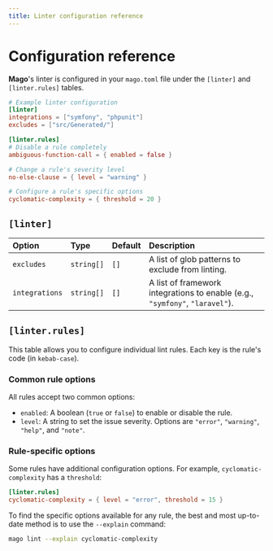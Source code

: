 ```yaml
---
title: Linter configuration reference
---
```


# Configuration reference

**Mago**'s linter is configured in your `mago.toml` file under the `[linter]` and `[linter.rules]` tables.

```toml
# Example linter configuration
[linter]
integrations = ["symfony", "phpunit"]
excludes = ["src/Generated/"]

[linter.rules]
# Disable a rule completely
ambiguous-function-call = { enabled = false }

# Change a rule's severity level
no-else-clause = { level = "warning" }

# Configure a rule's specific options
cyclomatic-complexity = { threshold = 20 }
```

## `[linter]`

| Option         | Type       | Default | Description                                                                  |
| :------------- | :--------- | :------ | :--------------------------------------------------------------------------- |
| `excludes`     | `string[]` | `[]`    | A list of glob patterns to exclude from linting.                             |
| `integrations` | `string[]` | `[]`    | A list of framework integrations to enable (e.g., `"symfony"`, `"laravel"`). |

## `[linter.rules]`

This table allows you to configure individual lint rules. Each key is the rule's code (in `kebab-case`).

### Common rule options

All rules accept two common options:

- `enabled`: A boolean (`true` or `false`) to enable or disable the rule.
- `level`: A string to set the issue severity. Options are `"error"`, `"warning"`, `"help"`, and `"note"`.

### Rule-specific options
Some rules have additional configuration options. For example, `cyclomatic-complexity` has a `threshold`:

```toml
[linter.rules]
cyclomatic-complexity = { level = "error", threshold = 15 }
```

To find the specific options available for any rule, the best and most up-to-date method is to use the `--explain` command:

```sh
mago lint --explain cyclomatic-complexity
```
